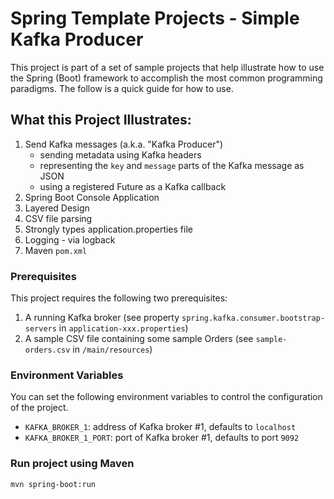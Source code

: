# Spring Template Projects - Simple Kafka Producer

This project is part of a set of sample projects that help illustrate how to use the Spring (Boot)
framework to accomplish the most common programming paradigms. The follow is a quick guide for how to use.

## What this Project Illustrates:

1. Send Kafka messages (a.k.a. "Kafka Producer")
   - sending metadata using Kafka headers
   - representing the `key` and `message` parts of the Kafka message as JSON
   - using a registered Future as a Kafka callback
2. Spring Boot Console Application
3. Layered Design
4. CSV file parsing
5. Strongly types application.properties file
6. Logging - via logback
7. Maven `pom.xml`

### Prerequisites

This project requires the following two prerequisites:
1. A running Kafka broker (see property `spring.kafka.consumer.bootstrap-servers` in `application-xxx.properties`)
2. A sample CSV file containing some sample Orders (see `sample-orders.csv` in `/main/resources`) 

### Environment Variables

You can set the following environment variables to control the configuration of the project.

- `KAFKA_BROKER_1`: address of Kafka broker #1, defaults to `localhost`
- `KAFKA_BROKER_1_PORT`: port of Kafka broker #1, defaults to port `9092` 

### Run project using Maven

```
mvn spring-boot:run
```

